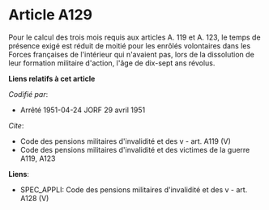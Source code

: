 # Article A129

Pour le calcul des trois mois requis aux articles A. 119 et A. 123, le temps de présence exigé est réduit de moitié pour les
enrôlés volontaires dans les Forces françaises de l'intérieur qui n'avaient pas, lors de la dissolution de leur formation
militaire d'action, l'âge de dix-sept ans révolus.

**Liens relatifs à cet article**

_Codifié par_:

  - Arrêté 1951-04-24 JORF 29 avril 1951

_Cite_:

  - Code des pensions militaires d'invalidité et des v - art. A119 (V)
  - Code des pensions militaires d'invalidité et des victimes de la guerre A119, A123

**Liens**:

  - SPEC_APPLI: Code des pensions militaires d'invalidité et des v - art. A128 (V)
